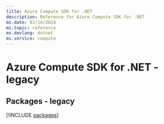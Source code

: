 ```yaml
---
title: Azure Compute SDK for .NET
description: Reference for Azure Compute SDK for .NET
ms.date: 03/14/2024
ms.topic: reference
ms.devlang: dotnet
ms.service: compute
---
```

# Azure Compute SDK for .NET - legacy
## Packages - legacy
[!INCLUDE [packages](compute-index.md)]